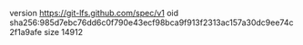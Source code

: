 version https://git-lfs.github.com/spec/v1
oid sha256:985d7ebc76dd6c0f790e43ecf98bca9f913f2313ac157a30dc9ee74c2f1a9afe
size 14912
